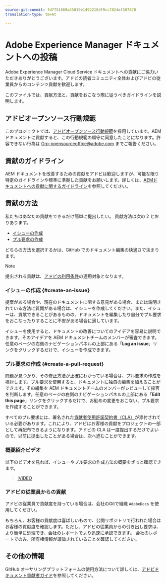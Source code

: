 ```yaml
---
source-git-commit: fd7751869a45019e1492218df9cc7824ef507870
translation-type: tm+mt

---
```

# Adobe Experience Manager ドキュメントへの投稿

Adobe Experience Manager Cloud Service ドキュメントへの貢献にご協力いただきありがとうございます。アドビの読者コミュニティ全体およびアドビの従業員からのコンテンツ貢献を歓迎します。

このファイルでは、貢献方法と、貢献をおこなう際に従うべきガイドラインを説明します。

## アドビオープンソース行動規範

このプロジェクトでは、[アドビオープンソース行動規範](code-of-conduct.md)を採用しています。AEM ドキュメントに貢献すると、この行動規範の順守に同意したことになります。許容できない行為は [Grp-opensourceoffice@adobe.com](mailto:Grp-opensourceoffice@adobe.com) までご報告ください。

## 貢献のガイドライン

AEM ドキュメントを改善するための貢献をアドビは歓迎しますが、可能な限り特定のガイドラインや標準に準拠した貢献をお願いします。詳しくは、[AEMド キュメントへの貢献に関するガイドライン](guidelines.md)を参照してください。

## 貢献の方法

私たちはあなたの貢献をできるだけ簡単に提出したい。 貢献方法は次の 2 とおりあります。

* [イシューの作成](#create-an-issue)
* [プル要求の作成](#create-a-pull-request)

どちらの方法を選択するかは、GitHub でのドキュメント編集の快適さで決まります。

>[!NOTE]
>
>提出される貢献は、[アドビの利用条件](https://www.adobe.com/legal/terms.html)の適用対象となります。

### イシューの作成 {#create-an-issue}

提案がある場合や、現在のドキュメントに関する意見がある場合、または説明されている方法に質問がある場合は、イシューを作成してください。また、イシューは、貢献できることがあるものの、ドキュメントを編集したり自分でプル要求をおこなったりすることに不安がある場合に適しています。

イシューを使用すると、ドキュメントの改善についてのアイデアを容易に説明できます。そのアイデアを AEM ドキュメントチームのメンバーが審査できます。任意のページの右側のナビゲーションパネルの上部にある「**Log an issue**」リンクをクリックするだけで、イシューを作成できます。

### プル要求の作成 {#create-a-pull-request}

問題が見つかり、その修正方法が正確にわかっている場合は、プル要求の作成を検討します。プル要求を使用すると、ドキュメントに独自の編集を加えることができます。その編集を AEM ドキュメントチームのメンバーがレビューして採否を判断します。任意のページの右側のナビゲーションパネルの上部にある「**Edit this page**」リンクをクリックするだけで、お勧めの変更をおこない、プル要求を作成することができます。

すべてのプル要求には、署名された[貢献者使用許諾契約書（CLA）](https://opensource.adobe.com/cla.html)が添付されている必要があります。これにより、アドビはお客様の貢献をプロジェクトの一部として再配布できるようになります。アドビの CLA は一度提出するだけでよいので、以前に提出したことがある場合は、次へ進むことができます。

### 概要紹介ビデオ

以下のビデオを見れば、イシューやプル要求の作成方法の概要をざっと確認できます。

>[!VIDEO](https://video.tv.adobe.com/v/27069)

### アドビの従業員からの貢献

アドビの従業員で貢献度を持っている場合は、会社のGitで組織 `AdobeDocs` を使用してください。

もちろん、お客様の貢献度は喜ばしいもので、公開リポジトリで行われた場合はお客様の貢献度を確認します。ただし、アドビの従業員からの引き出し要求は、より簡単に処理でき、会社のレポートでより迅速に承認できます。 会社のレポートでのみ、所有権情報が議論されていることを確認してください。

## その他の情報

GitHub オーサリングプラットフォームの使用方法について詳しくは、[アドビドキュメント貢献者ガイド](https://docs.adobe.com/help/en/contributor/contributor-guide/introduction.html)を参照してください。